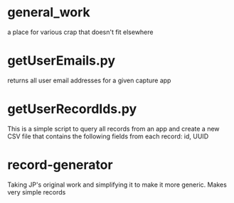 # general_work
a place for various crap that doesn't fit elsewhere

# getUserEmails.py
returns all user email addresses for a given capture app

# getUserRecordIds.py
This is a simple script to query all records from an app and create a new CSV file that contains the following fields from each record: id, UUID

# record-generator
Taking JP's original work and simplifying it to make it more generic. Makes very simple records 
